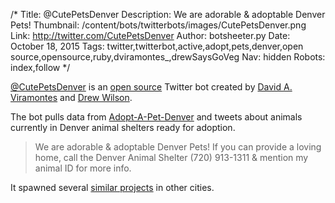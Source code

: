 /*
Title: @CutePetsDenver
Description: We are adorable & adoptable Denver Pets!
Thumbnail: /content/bots/twitterbots/images/CutePetsDenver.png
Link: http://twitter.com/CutePetsDenver
Author: botsheeter.py
Date: October 18, 2015
Tags: twitter,twitterbot,active,adopt,pets,denver,open source,opensource,ruby,dviramontes_,drewSaysGoVeg
Nav: hidden
Robots: index,follow
*/

[@CutePetsDenver](https://twitter.com/CutePetsDenver) is an [open source](https://github.com/codeforamerica/CutePetsDenver) Twitter bot created by [David A. Viramontes](https://twitter.com/dviramontes_) and [Drew Wilson](https://twitter.com/drewSaysGoVeg).

The bot pulls data from [Adopt-A-Pet-Denver](https://github.com/dviramontes/Adopt-a-Pet-Denver) and tweets about animals currently in Denver animal shelters ready for adoption.

> We are adorable & adoptable Denver Pets! If you can provide a loving home, call the Denver Animal Shelter (720) 913-1311 & mention my animal ID for more info.

It spawned several [similar projects](https://twitter.com/drewSaysGoVeg/cutepetseverywhere/members) in other cities.

